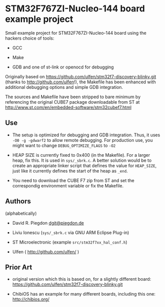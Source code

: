 <!-- vim: fo=a tw=80 colorcolumn=80 syntax=markdown :
-->

STM32F767ZI-Nucleo-144 board example project
============================================

Small example project for STM32F767ZI-Nucleo-144 board using the
hackers choice of tools:

* GCC

* Make

* GDB and one of st-link or openocd for debugging

Originally based on https://github.com/ulfen/stm32f7-discovery-blinky.git
(thanks to http://github.com/ulfen!), the Makefile has been enhanced with
additional debugging options and simple GDB integration.

The sources and Makefile have been stripped to bare minimum by referencing the
original CUBE7 package downloadable from ST at
http://www.st.com/en/embedded-software/stm32cubef7.html



Use
---

* The setup is optimized for debugging and GDB integration. Thus, it uses `-O0
-g -gdwarf2` to allow remote debugging. For production use, you might want to
change `DEBUG_OPTIMIZE_FLAGS` to `-O2`

* HEAP SIZE is currently fixed to 0x400 (in the Makefile). For a larger heap,
fix this. It is used in `sys/_sbrk.c`. A better solution would be to create an
appropriate linker script that defines the value for `HEAP_SIZE`, just like it
currently defines the start of the heap as `_end`.

* You need to download the CUBE F7 zip from ST and set the correspondig
environment variable or fix the Makefile.



Authors
-------

(alphabetically)

* David R. Piegdon <dgit@piegdon.de>

* Liviu Ionescu (`sys/_sbrk.c` via GNU ARM Eclipse Plug-in)

* ST Microelectronic (example `src/stm32f7xx_hal_conf.h`)

* Ulfen ( http://github.com/ulfen/ )



Prior Art
---------

* original version which this is based on, for a slightly different board:
https://github.com/ulfen/stm32f7-discovery-blinky.git

* ChibiOS has an example for many different boards, including this one:
http://chibios.org/

